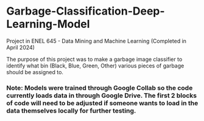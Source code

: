 # Garbage-Classification-Deep-Learning-Model
Project in ENEL 645 - Data Mining and Machine Learning (Completed in April 2024)

The purpose of this project was to make a garbage image classifier to identify what bin (Black, Blue, Green, Other) various pieces of garbage should be assigned to.

### Note: Models were trained through Google Collab so the code currently loads data in through Google Drive. The first 2 blocks of code will need to be adjusted if someone wants to load in the data themselves locally for further testing.
